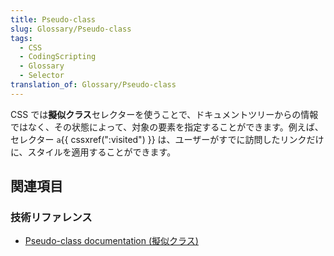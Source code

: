 ```yaml
---
title: Pseudo-class
slug: Glossary/Pseudo-class
tags:
  - CSS
  - CodingScripting
  - Glossary
  - Selector
translation_of: Glossary/Pseudo-class
---
```

CSS では**擬似クラス**セレクターを使うことで、ドキュメントツリーからの情報ではなく、その状態によって、対象の要素を指定することができます。例えば、セレクター `a`{{ cssxref(":visited") }} は、ユーザーがすでに訪問したリンクだけに、スタイルを適用することができます。

## 関連項目

### 技術リファレンス

- [Pseudo-class documentation (擬似クラス)](/ja/docs/Web/CSS/Pseudo-classes)
